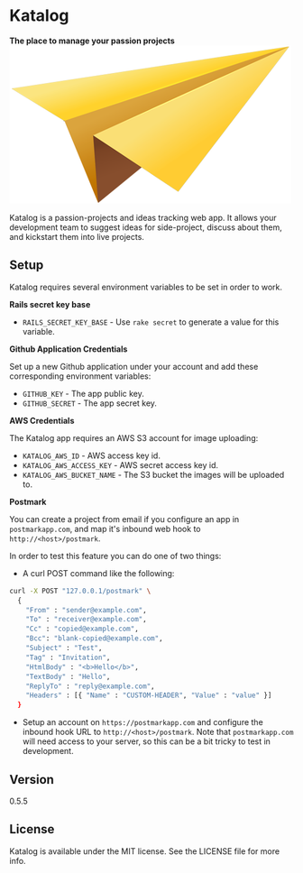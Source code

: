 # Katalog
__The place to manage your passion projects__
![logo](https://raw.githubusercontent.com/TheGiftsProject/katalog/master/app/assets/images/logo-big.png)

Katalog is a passion-projects and ideas tracking web app. It allows your development team to suggest ideas for side-project, discuss about them, and kickstart them into live projects.

## Setup

Katalog requires several environment variables to be set in order to work.

__Rails secret key base__

* `RAILS_SECRET_KEY_BASE` - Use `rake secret` to generate a value for this variable.

__Github Application Credentials__

Set up a new Github application under your account and add these corresponding environment variables:

* `GITHUB_KEY` - The app public key.
* `GITHUB_SECRET` - The app secret key.

__AWS Credentials__

The Katalog app requires an AWS S3 account for image uploading:

* `KATALOG_AWS_ID` - AWS access key id.
* `KATALOG_AWS_ACCESS_KEY` - AWS secret access key id.
* `KATALOG_AWS_BUCKET_NAME` - The S3 bucket the images will be uploaded to.

__Postmark__

You can create a project from email if you configure an app in `postmarkapp.com`, and map it's inbound web hook to `http://<host>/postmark`.

In order to test this feature you can do one of two things:

* A curl POST command like the following:
```bash
curl -X POST "127.0.0.1/postmark" \
  {
    "From" : "sender@example.com",
    "To" : "receiver@example.com",
    "Cc" : "copied@example.com",
    "Bcc": "blank-copied@example.com",
    "Subject" : "Test",
    "Tag" : "Invitation",
    "HtmlBody" : "<b>Hello</b>",
    "TextBody" : "Hello",
    "ReplyTo" : "reply@example.com",
    "Headers" : [{ "Name" : "CUSTOM-HEADER", "Value" : "value" }]
  }
```

* Setup an account on `https://postmarkapp.com` and configure the inbound hook URL to `http://<host>/postmark`. Note that `postmarkapp.com` will need access to your server, so this can be a bit tricky to test in development.

## Version

0.5.5

## License

Katalog is available under the MIT license. See the LICENSE file for more info.
